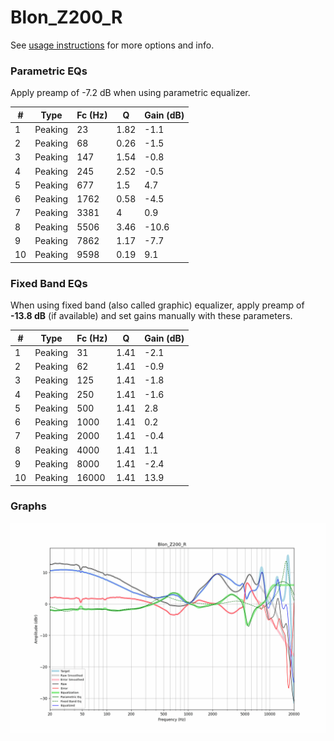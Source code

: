 # Blon_Z200_R
See [usage instructions](https://github.com/jaakkopasanen/AutoEq#usage) for more options and info.

### Parametric EQs
Apply preamp of -7.2 dB when using parametric equalizer.

|   # | Type    |   Fc (Hz) |    Q |   Gain (dB) |
|-----|---------|-----------|------|-------------|
|   1 | Peaking |        23 | 1.82 |        -1.1 |
|   2 | Peaking |        68 | 0.26 |        -1.5 |
|   3 | Peaking |       147 | 1.54 |        -0.8 |
|   4 | Peaking |       245 | 2.52 |        -0.5 |
|   5 | Peaking |       677 | 1.5  |         4.7 |
|   6 | Peaking |      1762 | 0.58 |        -4.5 |
|   7 | Peaking |      3381 | 4    |         0.9 |
|   8 | Peaking |      5506 | 3.46 |       -10.6 |
|   9 | Peaking |      7862 | 1.17 |        -7.7 |
|  10 | Peaking |      9598 | 0.19 |         9.1 |

### Fixed Band EQs
When using fixed band (also called graphic) equalizer, apply preamp of **-13.8 dB** (if available) and set gains manually with these parameters.

|   # | Type    |   Fc (Hz) |    Q |   Gain (dB) |
|-----|---------|-----------|------|-------------|
|   1 | Peaking |        31 | 1.41 |        -2.1 |
|   2 | Peaking |        62 | 1.41 |        -0.9 |
|   3 | Peaking |       125 | 1.41 |        -1.8 |
|   4 | Peaking |       250 | 1.41 |        -1.6 |
|   5 | Peaking |       500 | 1.41 |         2.8 |
|   6 | Peaking |      1000 | 1.41 |         0.2 |
|   7 | Peaking |      2000 | 1.41 |        -0.4 |
|   8 | Peaking |      4000 | 1.41 |         1.1 |
|   9 | Peaking |      8000 | 1.41 |        -2.4 |
|  10 | Peaking |     16000 | 1.41 |        13.9 |

### Graphs
![](./Blon_Z200_R.png)
